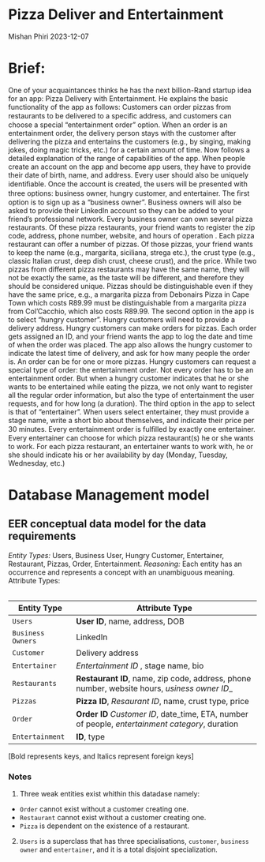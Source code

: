 Pizza Deliver and Entertainment
================
Mishan Phiri
2023-12-07

# Brief:

One of your acquaintances thinks he has the next billion-Rand startup idea for an app: Pizza Delivery with Entertainment. He explains the basic functionality of the app as follows:
Customers can order pizzas from restaurants to be delivered to a speciﬁc address, and customers can choose a special “entertainment order” option. When an order is an entertainment order, the delivery person stays with the customer after delivering the pizza and entertains the customers (e.g., by singing, making jokes, doing magic tricks, etc.) for a certain amount of time. Now follows a detailed explanation of the range of capabilities of the app. When people create an account on the app and become app users, they have to provide their date of birth, name, and address. Every user should also be uniquely identiﬁable. Once the account is created, the users will be presented with three options: business owner, hungry customer, and entertainer.
The ﬁrst option is to sign up as a “business owner”. Business owners will also be asked to provide their LinkedIn account so they can be added to your friend’s professional network. Every business owner can own several pizza restaurants. Of these pizza restaurants, your friend wants to register the zip code, address, phone number, website, and hours of operation .
Each pizza restaurant can offer a number of pizzas. Of those pizzas, your friend wants to keep the name (e.g., margarita, siciliana, strega etc.), the crust type (e.g., classic Italian crust, deep dish crust, cheese crust), and the price. While two pizzas from different pizza restaurants may have the same name, they will not be exactly the same, as the taste will be different, and therefore they should be considered unique. Pizzas should be distinguishable even if they have the same price, e.g., a margarita pizza from Debonairs Pizza in Cape Town which costs R89.99 must be distinguishable from a margarita pizza from Col’Cacchio, which also costs R89.99.
The second option in the app is to select “hungry customer”. Hungry customers will need to provide a delivery address. Hungry customers can make orders for pizzas. Each order gets assigned an ID, and your friend wants the app to log the date and time of when the order was placed. The app also allows the hungry customer to indicate the latest time of delivery, and ask for how many people the order is. An order can be for one or more pizzas.
Hungry customers can request a special type of order: the entertainment order. Not every order has to be an entertainment order. But when a hungry customer indicates that he or she wants to be entertained while eating the pizza, we not only want to register all the regular order information, but also the type of entertainment the user requests, and for how long (a duration).
The third option in the app to select is that of “entertainer”. When users select entertainer, they must provide a stage name, write a short bio about themselves, and indicate their price per 30 minutes. Every entertainment order is fulﬁlled by exactly one entertainer. Every entertainer can choose for which pizza restaurant(s) he or she wants to work. For each pizza restaurant, an entertainer wants to work with, he or she should indicate his or her availability by day (Monday, Tuesday, Wednesday, etc.)

# Database Management model 
## EER conceptual data model for the data requirements
*Entity Types:* Users, Business User, Hungry Customer, Entertainer, Restaurant, Pizzas, Order, Entertainment.
*Reasoning:* Each entity has an occurrence and represents a concept with an unambiguous meaning. 
Attribute Types:
<table>

| Entity Type | Attribute Type                                                         |
|------------------|-------------------------------------------------------------------|
| `Users`          | **User ID**, name, address, DOB                                   |
| `Business Owners`| LinkedIn                                                          |
| `Customer`       | Delivery address |
|`Entertainer` | _Entertainment ID_ , stage name, bio|
| `Restaurants`    | **Restaurant ID**, name, zip code, address, phone number, website hours, _usiness owner ID__ |
| `Pizzas`         | **Pizza ID**, _Resaurant ID_, name, crust type, price                |                                                     
| `Order`| **Order ID** _Customer ID_, date_time, ETA, number of people, _entertainment category_, duration|
|`Entertainment` | **ID**, type|
<table>[Bold represents keys, and Italics represent foreign keys]

### Notes
1. Three weak entities exist whithin this datadase namely:
* `Order` cannot exist without a customer creating one.
* `Restaurant` cannot exist without a customer creating one.
* `Pizza` is dependent on the existence of a restaurant.
2. `Users` is a superclass that has three specialisations, `customer`, `business owner` and `entertainer`, and it is a total disjoint specialization.




